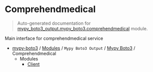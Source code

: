# Comprehendmedical

> Auto-generated documentation for [mypy_boto3_output.mypy_boto3.comprehendmedical](https://github.com/vemel/mypy_boto3/blob/master/mypy_boto3_output/mypy_boto3/comprehendmedical/__init__.py) module.

Main interface for comprehendmedical service

- [mypy-boto3](../../../README.md#mypy_boto3) / [Modules](../../../MODULES.md#mypy-boto3-modules) / `Mypy Boto3 Output` / [Mypy Boto3](../index.md#mypy-boto3) / Comprehendmedical
    - Modules
        - [Client](client.md#client)
